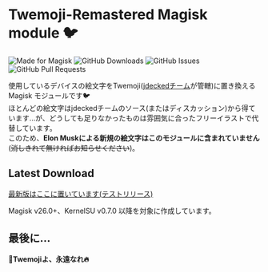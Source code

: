 # Twemoji-Remastered Magisk module 🐦

![Made for Magisk](https://img.shields.io/badge/Made%20for-Magisk-teal?style=for-the-badge&logo=magisk)
![GitHub Downloads](https://img.shields.io/github/downloads/monefiera/Twemoji-Remastered/total?color=green&style=for-the-badge&logo=github)
![GitHub Issues](https://img.shields.io/github/issues/monefiera/Twemoji-Remastered?style=for-the-badge&logo=github)
![GitHub Pull Requests](https://img.shields.io/github/issues-pr/monefiera/Twemoji-Remastered?style=for-the-badge&logo=github)

使用しているデバイスの絵文字をTwemoji([jdeckedチーム](https://github.com/jdecked/twemoji/)が管轄)に置き換える Magisk モジュールです🐦  
ほとんどの絵文字はjdeckedチームのソース(またはディスカッション)から得ています…が、どうしても足りなかったものは雰囲気に合ったフリーイラストで代替しています。  
このため、**Elon Muskによる新規の絵文字はこのモジュールに含まれていません**(~~消しきれて無ければお知らせください~~)。

## Latest Download
[最新版はここに置いています(テストリリース)](https://github.com/monefiera/Twemoji-Remastered/releases/tag/v15.0.2)

Magisk v26.0+、KernelSU v0.7.0 以降を対象に作成しています。

## 最後に…
**🍊Twemojiよ、永遠なれ🔥**
